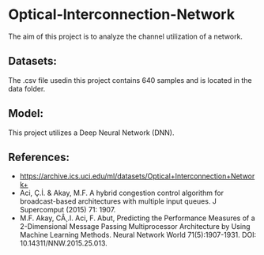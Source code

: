 # Optical-Interconnection-Network

The aim of this project is to analyze the channel utilization of a network. 

## Datasets:

The .csv file usedin this project contains 640 samples and is located in the data folder.

## Model:

This project utilizes a Deep Neural Network (DNN).

## References:

- https://archive.ics.uci.edu/ml/datasets/Optical+Interconnection+Network+
- Aci, Ç.İ. & Akay, M.F. A hybrid congestion control algorithm for broadcast-based architectures with multiple input queues. J Supercomput (2015) 71: 1907.
- M.F. Akay, CÂ¸.I. Aci, F. Abut, Predicting the Performance Measures of a 2-Dimensional Message Passing Multiprocessor Architecture by Using Machine Learning Methods. Neural Network World 71(5):1907-1931. DOI: 10.14311/NNW.2015.25.013.
